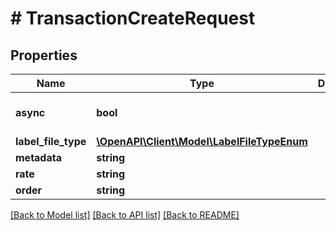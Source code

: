 # # TransactionCreateRequest

## Properties

Name | Type | Description | Notes
------------ | ------------- | ------------- | -------------
**async** | **bool** |  | [optional] [default to true]
**label_file_type** | [**\OpenAPI\Client\Model\LabelFileTypeEnum**](LabelFileTypeEnum.md) |  | [optional]
**metadata** | **string** |  | [optional]
**rate** | **string** |  |
**order** | **string** |  | [optional]

[[Back to Model list]](../../README.md#models) [[Back to API list]](../../README.md#endpoints) [[Back to README]](../../README.md)
